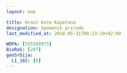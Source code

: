 ```yaml
---
layout: map

title: Hrast Koče Kapetana
designation: Spomenik prirode
last_modified_at: 2018-05-31T00:23:10+02:00

WDPA: [555588975]
BioRaS: [287]
geoSrbija:
  L1_182: [6]
---
```

